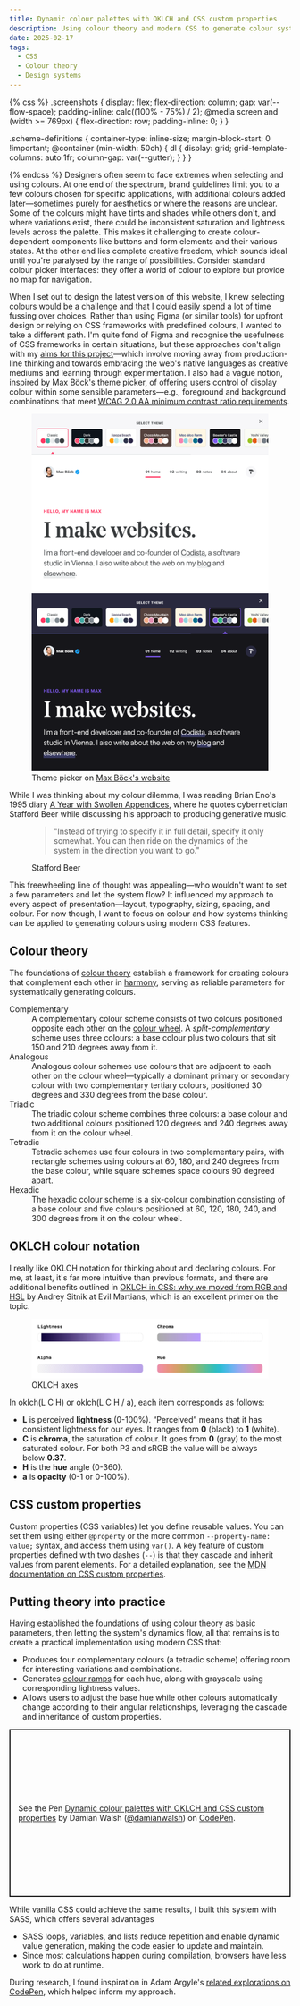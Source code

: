 ```yaml
---
title: Dynamic colour palettes with OKLCH and CSS custom properties
description: Using colour theory and modern CSS to generate colour systems
date: 2025-02-17
tags:
  - CSS
  - Colour theory
  - Design systems
---
```

{% css %}
.screenshots {
  display: flex;
  flex-direction: column;
  gap: var(--flow-space);
  padding-inline: calc((100% - 75%) / 2);
  @media screen and (width >= 769px) {
    flex-direction: row;
    padding-inline: 0;
  }
}

.scheme-definitions {
  container-type: inline-size;
  margin-block-start: 0 !important;
  @container (min-width: 50ch) {
   dl {
      display: grid;
      grid-template-columns: auto 1fr;
      column-gap: var(--gutter);
    }
  }
}

{% endcss %}
Designers often seem to face extremes when selecting and using colours. At one end of the spectrum, brand guidelines limit you to a few colours chosen for specific applications, with additional colours added later—sometimes purely for aesthetics or where the reasons are unclear. Some of the colours might have tints and shades while others don't, and where variations exist, there could be inconsistent saturation and lightness levels across the palette. This makes it challenging to create colour-dependent components like buttons and form elements and their various states. At the other end lies complete creative freedom, which sounds ideal until you're paralysed by the range of possibilities. Consider standard colour picker interfaces: they offer a world of colour to explore but provide no map for navigation.

When I set out to design the latest version of this website, I knew selecting colours would be a challenge and that I could easily spend a lot of time fussing over choices. Rather than using Figma (or similar tools) for upfront design or relying on CSS frameworks with predefined colours, I wanted to take a different path. I'm quite fond of Figma and recognise the usefulness of CSS frameworks in certain situations, but these approaches don't align with my [aims for this project](https://damianwalsh.co.uk/posts/cultivating-a-digital-garden/)—which involve moving away from production-line thinking and towards embracing the web's native languages as creative mediums and learning through experimentation. I also had a vague notion, inspired by Max Böck's theme picker, of offering users control of display colour within some sensible parameters—e.g., foreground and background combinations that meet [WCAG 2.0 AA minimum contrast ratio requirements](https://www.w3.org/TR/UNDERSTANDING-WCAG20/visual-audio-contrast-contrast.html).

<figure>
  <div class="screenshots">
    <img src="./mxb.dev-classic.png" alt="Screenshot of Max Bock's homepage highlighting Classic theme" sizes="(min-width: 1700px) 443px, (min-width: 1380px) calc(43vw - 279px), (min-width: 780px) calc(41.03vw - 117px), 70.87vw">
    <img src="./mxb.dev-bowsers-castle.png" alt="Screenshot of Max Bock's homepage highlighting Bowser's Castle theme" sizes="(min-width: 1700px) 443px, (min-width: 1380px) calc(43vw - 279px), (min-width: 780px) calc(41.03vw - 117px), 70.87vw">
  </div>
  <figcaption class="meta">Theme picker on <a href="https://mxb.dev/">Max Böck's website</a></figcaption>
</figure>

While I was thinking about my colour dilemma, I was reading Brian Eno's 1995 diary [A Year with Swollen Appendices](https://damianwalsh.co.uk/reading-list/works/a-year-with-swollen-appendices-brian-eno.html), where he quotes cybernetician Stafford Beer while discussing his approach to producing generative music.

<figure>
  <blockquote>
  <p>"Instead of trying to specify it in full detail, specify it only somewhat. You can then ride on the dynamics of the system in the direction you want to go."</p>
  </blockquote>
  <figcaption class="meta">Stafford Beer</figcaption>
</figure>

This freewheeling line of thought was appealing—who wouldn't want to set a few parameters and let the system flow? It influenced my approach to every aspect of presentation—layout, typography, sizing, spacing, and colour. For now though, I want to focus on colour and how systems thinking can be applied to generating colours using modern CSS features.

## Colour theory
The foundations of [colour theory](https://en.wikipedia.org/wiki/Color_theory) establish a framework for creating colours that complement each other in [harmony](https://en.wikipedia.org/wiki/Color_scheme), serving as reliable parameters for systematically generating colours.

<div class="scheme-definitions">
<dl>
  <dt>Complementary</dt>
  <dd>A complementary colour scheme consists of two colours positioned opposite each other on the <a href="https://en.wikipedia.org/wiki/Color_wheel">colour wheel</a>. A <em>split-complementary</em> scheme uses three colours: a base colour plus two colours that sit 150 and 210 degrees away from it.</dd>

  <dt>Analogous</dt>
  <dd>Analogous colour schemes use colours that are adjacent to each other on the colour wheel—typically a dominant primary or secondary colour with two complementary tertiary colours, positioned 30 degrees and 330 degrees from the base colour.</dd>

  <dt>Triadic</dt>
  <dd>The triadic colour scheme combines three colours: a base colour and two additional colours positioned 120 degrees and 240 degrees away from it on the colour wheel.</dd>

  <dt>Tetradic</dt>
  <dd>Tetradic schemes use four colours in two complementary pairs, with rectangle schemes using colours at 60, 180, and 240 degrees from the base colour, while square schemes space colours 90 degreed apart.</dd>

  <dt>Hexadic</dt>
  <dd>The hexadic colour scheme is a six-colour combination consisting of a base colour and five colours positioned at 60, 120, 180, 240, and 300 degrees from it on the colour wheel.</dd>
</dl>
</div>

## OKLCH colour notation
I really like OKLCH notation for thinking about and declaring colours. For me, at least, it's far more intuitive than previous formats, and there are additional benefits outlined in [OKLCH in CSS: why we moved from RGB and HSL](https://evilmartians.com/chronicles/oklch-in-css-why-quit-rgb-hsl) by Andrey Sitnik at Evil Martians, which is an excellent primer on the topic.

<figure>
  <div class="screenshots">
    <img src="./oklch-axes.png" alt="Diagram showing the axes of OKLCH colour space" sizes="(min-width: 1700px) 907px, (min-width: 1380px) calc(85.67vw - 532px), (min-width: 780px) calc(82.59vw - 220px), 70.87vw">
  </div>
  <figcaption class="meta">OKLCH axes</figcaption>
</figure>

In oklch(L C H) or oklch(L C H / a), each item corresponds as follows:

- __L__ is perceived __lightness__ (0-100%). “Perceived” means that it has consistent lightness for our eyes. It ranges from __0__ (black) to __1__ (white).
- __C__ is __chroma__, the saturation of colour. It goes from __0__ (gray) to the most saturated colour. For both P3 and sRGB the value will be always below __0.37__.
- __H__ is the __hue__ angle (0-360).
- __a__ is __opacity__ (0-1 or 0-100%).

## CSS custom properties
Custom properties (CSS variables) let you define reusable values. You can set them using either `@property` or the more common `--property-name: value;`  syntax, and access them using `var()`. A key feature of custom properties defined with two dashes (`--`) is that they cascade and inherit values from parent elements. For a detailed explanation, see the [MDN documentation on CSS custom properties](https://developer.mozilla.org/en-US/docs/Web/CSS/CSS_cascading_variables/Using_CSS_custom_properties).

## Putting theory into practice
Having established the foundations of using colour theory as basic parameters, then letting the system's dynamics flow, all that remains is to create a practical implementation using modern CSS that:

- Produces four complementary colours (a tetradic scheme) offering room for interesting variations and combinations.
- Generates [colour ramps](https://uxdesign.cc/how-to-create-a-color-ramp-used-in-design-systems-2edd5b93854c) for each hue, along with grayscale using corresponding lightness values.
- Allows users to adjust the base hue while other colours automatically change according to their angular relationships, leveraging the cascade and inheritance of custom properties.

<p class="codepen" data-height="400" data-default-tab="result" data-slug-hash="pvojXYq" data-pen-title="Dynamic colour palettes with OKLCH and CSS custom properties" data-user="damianwalsh" data-token="d56b2d955641ada1f87a0de51c12e687" style="height: 300px; box-sizing: border-box; display: flex; align-items: center; justify-content: center; border: 2px solid; margin: 1em 0; padding: 1em;">
  <span>See the Pen <a href="https://codepen.io/damianwalsh/pen/pvojXYq/d56b2d955641ada1f87a0de51c12e687">
  Dynamic colour palettes with OKLCH and CSS custom properties</a> by Damian Walsh (<a href="https://codepen.io/damianwalsh">@damianwalsh</a>)
  on <a href="https://codepen.io">CodePen</a>.</span>
</p>
<script async src="https://public.codepenassets.com/embed/index.js"></script>

While vanilla CSS could achieve the same results, I built this system with SASS, which offers several advantages

- SASS loops, variables, and lists reduce repetition and enable dynamic value generation, making the code easier to update and maintain.
- Since most calculations happen during compilation, browsers have less work to do at runtime.

During research, I found inspiration in Adam Argyle's [related explorations on CodePen](https://codepen.io/argyleink), which helped inform my approach.
